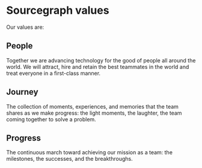 # Sourcegraph values

Our values are:

## People

Together we are advancing technology for the good of people all around the world. We will attract, hire and retain the best teammates in the world and treat everyone in a first-class manner.

## Journey

The collection of moments, experiences, and memories that the team shares as we make progress: the light moments, the laughter, the team coming together to solve a problem.

## Progress

The continuous march toward achieving our mission as a team: the milestones, the successes, and the breakthroughs.
